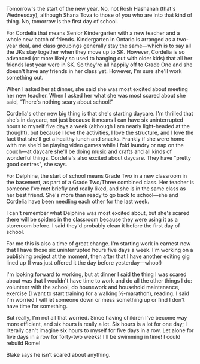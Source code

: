 <!--
.. title: Happy New Year!
.. date: 2010-09-06 21:14:11
.. author: Amy Brown
-->

Tomorrow's the start of the new year. No, not Rosh Hashanah (that's 
Wednesday), although Shana Tova to those of you who are into that kind
of thing. No, tomorrow is the first day of school. 

For Cordelia that means Senior Kindergarten with a new teacher and
a whole new batch of friends. Kindergarten in Ontario is arranged
as a two-year deal, and class groupings generally stay the same&mdash;which
is to say all the JKs stay together when they move up to SK. However,
Cordelia is so advanced (or more likely so used to hanging out with
older kids) that all her friends last year were in SK.
So they're all happily off to Grade One and she doesn't
have any friends in her class yet. However, I'm sure she'll work
something out.

When I asked her at dinner, she said she was most excited about
meeting her new teacher. When I asked her what she was most scared about
she said, "There's nothing scary about school!"

Cordelia's other new big thing is that she's starting daycare. I'm
thrilled that she's in daycare, not just because it means I can
have six uninterrupted hours to myself five days a week (although
I am nearly light-headed at the thought), but because I love the 
activities, I love the structure, and I love the fact that she'll get
a healthy lunch and snacks. Frankly if she were home with me she'd
be playing video games while I fold laundry or nap on the couch&mdash;at
daycare she'll be doing music and crafts and all kinds of wonderful
things.  Cordelia's also excited about daycare. They have 
"pretty good centres", she says.

For Delphine, the start of school means Grade Two in a new classroom
in the basement, as part of a Grade Two/Three combined class. Her
teacher is someone I've met briefly and really liked, and she is
in the same class as her best friend. She's more than ready to
go back to school&mdash;she and Cordelia have been needling each
other for the last week.

I can't remember what Delphine was most excited about, but she's scared
there will be spiders in the classroom because they were using it
as a storeroom before. I said they'd probably clean it before the
first day of school.

For me this is also a time of great change. I'm starting work in earnest
now that I have those six uninterrupted hours five days a week.
I'm working on a publishing project at the moment, then after that
I have another editing gig lined up (I was just offered it 
the day before yesterday&mdash;whoo!)

I'm looking forward to working, but at dinner I said the thing I 
was scared about was that I wouldn't have time to work and do all 
the other things I do: volunteer with the school, do housework
and household maintenance, exercise (I want to start training for
a walking &frac12;-marathon), reading. I said I'm worried I will
let someone down or mess something up or find I don't have time
for something.

But really, I'm not all that worried. Since having children I've
become way more efficient, and six hours is really a lot. Six hours is
a lot for one day; I literally can't imagine six hours to myself for 
five days in a row. Let alone for five days in a row for forty-two
weeks! I'll be swimming in time! I could rebuild Rome!

Blake says he isn't scared about anything.


